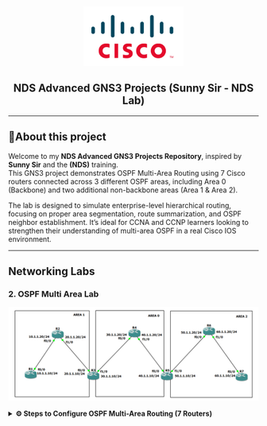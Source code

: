 <p align="center">
    <img src="./cisco-logo.png" alt="Logo" width="200">
</p>

<h2 align="center"> NDS Advanced GNS3 Projects (Sunny Sir - NDS Lab)</h2>

---

## 📝About this project

Welcome to my **NDS Advanced GNS3 Projects Repository**, inspired by **Sunny Sir** and the **(NDS)** training.  
This GNS3 project demonstrates OSPF Multi-Area Routing using 7 Cisco routers connected across 3 different OSPF areas, including Area 0 (Backbone) and two additional non-backbone areas (Area 1 & Area 2).

The lab is designed to simulate enterprise-level hierarchical routing, focusing on proper area segmentation, route summarization, and OSPF neighbor establishment.
It’s ideal for CCNA and CCNP learners looking to strengthen their understanding of multi-area OSPF in a real Cisco IOS environment.


---
## Networking Labs

### 2. OSPF Multi Area Lab

<p align="center">
    <img src="./2. OSPF Multi Area Lab.png" alt="OSPF Multi Area Lab">
</p>

<details>
<summary><strong>⚙️ Steps to Configure OSPF Multi-Area Routing (7 Routers)</strong></summary>

<br>

## 🧩 Network Topology:
- **7 Routers** (R1 to R7)
- OSPF divided into **3 areas**:
  - **Area 1:** R1 ↔ R2 ↔ R3
  - **Area 0 (Backbone):** R3 ↔ R4 ↔ R5
  - **Area 2:** R5 ↔ R6 ↔ R7
- ABRs: **R3** and **R5**

---

## 🌐 IP Addressing & Subnetting:

| Router | Interface | IP Address     | Area   |
|--------|-----------|----------------|--------|
| R1     | f0/0      | 10.1.1.10/24   | Area 1 |
| R2     | f0/0      | 10.1.1.20/24   | Area 1 |
| R2     | f1/0      | 20.1.1.20/24   | Area 1 |
| R3     | f0/0      | 20.1.1.10/24   | Area 1 |
| R3     | f1/0      | 30.1.1.10/24   | Area 0 |
| R4     | f0/0      | 30.1.1.20/24   | Area 0 |
| R4     | f1/0      | 40.1.1.20/24   | Area 0 |
| R5     | f0/0      | 40.1.1.10/24   | Area 0 |
| R5     | f1/0      | 50.1.1.10/24   | Area 2 |
| R6     | f0/0      | 50.1.1.20/24   | Area 2 |
| R6     | f1/0      | 60.1.1.20/24   | Area 2 |
| R7     | f0/0      | 60.1.1.10/24   | Area 2 |

---

## 🛠️ Step-by-Step Configuration

### 🔌 1. Physical Setup in GNS3
- 🧱 Devices Required:
- Drag and drop:
  - 7 Cisco Routers (e.g., Cisco 7200 or 3725 with appropriate IOS)
  - Ethernet connections between routers
---

### 🔧 R1 Configuration

```bash
conf t
interface f0/0
 ip address 10.1.1.10 255.255.255.0
 no shut
router ospf 1
 network 10.1.1.0 0.0.0.255 area 1

```
### 🔧 R2 Configuration
```bash
conf t
interface f0/0
 ip address 10.1.1.20 255.255.255.0
 no shut
interface f1/0
 ip address 20.1.1.20 255.255.255.0
 no shut
router ospf 1
 network 10.1.1.0 0.0.0.255 area 1
 network 20.1.1.0 0.0.0.255 area 1

```
### 🔧 R3 Configuration (ABR)
```bash
conf t
interface f0/0
 ip address 20.1.1.10 255.255.255.0
 no shut
interface f1/0
 ip address 30.1.1.10 255.255.255.0
 no shut
router ospf 1
 network 20.1.1.0 0.0.0.255 area 1
 network 30.1.1.0 0.0.0.255 area 0

```
### 🔧 R4 Configuration
```bash
conf t
interface f0/0
 ip address 30.1.1.20 255.255.255.0
 no shut
interface f1/0
 ip address 40.1.1.20 255.255.255.0
 no shut
router ospf 1
 network 30.1.1.0 0.0.0.255 area 0
 network 40.1.1.0 0.0.0.255 area 0

```
### 🔧 R5 Configuration (ABR)
```bash
conf t
interface f0/0
 ip address 40.1.1.10 255.255.255.0
 no shut
interface f1/0
 ip address 50.1.1.10 255.255.255.0
 no shut
router ospf 1
 network 40.1.1.0 0.0.0.255 area 0
 network 50.1.1.0 0.0.0.255 area 2

```
### 🔧 R6 Configuration
```bash
conf t
interface f0/0
 ip address 50.1.1.20 255.255.255.0
 no shut
interface f1/0
 ip address 60.1.1.20 255.255.255.0
 no shut
router ospf 1
 network 50.1.1.0 0.0.0.255 area 2
 network 60.1.1.0 0.0.0.255 area 2

```

### 🔧 R7 Configuration
```bash
conf t
interface f0/0
 ip address 60.1.1.10 255.255.255.0
 no shut
router ospf 1
 network 60.1.1.0 0.0.0.255 area 2

```

## ✅ FINAL TESTING:

### From any router::
```bash
ping <Other router IP>
show ip route
show ip ospf neighbor
```
